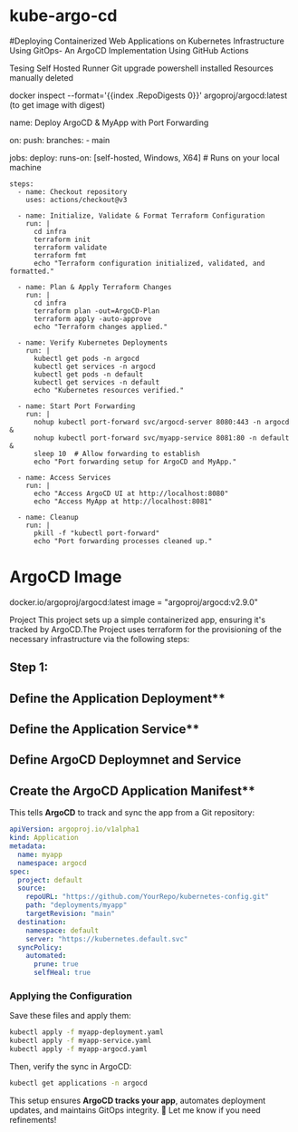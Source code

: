 # kube-argo-cd

#Deploying Containerized Web Applications on Kubernetes Infrastructure Using GitOps- An ArgoCD Implementation Using GitHub Actions


Tesing Self Hosted Runner
Git upgrade
powershell installed
Resources manually deleted

docker inspect --format='{{index .RepoDigests 0}}' argoproj/argocd:latest
(to get image with digest)

name: Deploy ArgoCD & MyApp with Port Forwarding

on:
  push:
    branches:
      - main

jobs:
  deploy:
    runs-on: [self-hosted, Windows, X64]  # Runs on your local machine

    steps:
      - name: Checkout repository
        uses: actions/checkout@v3

      - name: Initialize, Validate & Format Terraform Configuration
        run: |
          cd infra
          terraform init
          terraform validate
          terraform fmt
          echo "Terraform configuration initialized, validated, and formatted."

      - name: Plan & Apply Terraform Changes
        run: |
          cd infra
          terraform plan -out=ArgoCD-Plan
          terraform apply -auto-approve
          echo "Terraform changes applied."

      - name: Verify Kubernetes Deployments
        run: |
          kubectl get pods -n argocd
          kubectl get services -n argocd
          kubectl get pods -n default
          kubectl get services -n default
          echo "Kubernetes resources verified."

      - name: Start Port Forwarding
        run: |
          nohup kubectl port-forward svc/argocd-server 8080:443 -n argocd &
          nohup kubectl port-forward svc/myapp-service 8081:80 -n default &
          sleep 10  # Allow forwarding to establish
          echo "Port forwarding setup for ArgoCD and MyApp."

      - name: Access Services
        run: |
          echo "Access ArgoCD UI at http://localhost:8080"
          echo "Access MyApp at http://localhost:8081"

      - name: Cleanup
        run: |
          pkill -f "kubectl port-forward"
          echo "Port forwarding processes cleaned up."


# ArgoCD Image
docker.io/argoproj/argocd:latest
image = "argoproj/argocd:v2.9.0"

Project
This project sets up a simple containerized app, ensuring it's tracked by ArgoCD.The Project uses terraform for the provisioning of the necessary infrastructure via the following steps:

## Step 1: 

## Define the Application Deployment**

## Define the Application Service**

## Define ArgoCD Deploymnet and Service

## Create the ArgoCD Application Manifest**
This tells **ArgoCD** to track and sync the app from a Git repository:
```yaml
apiVersion: argoproj.io/v1alpha1
kind: Application
metadata:
  name: myapp
  namespace: argocd
spec:
  project: default
  source:
    repoURL: "https://github.com/YourRepo/kubernetes-config.git"
    path: "deployments/myapp"
    targetRevision: "main"
  destination:
    namespace: default
    server: "https://kubernetes.default.svc"
  syncPolicy:
    automated:
      prune: true
      selfHeal: true
```

### **Applying the Configuration**
Save these files and apply them:
```bash
kubectl apply -f myapp-deployment.yaml
kubectl apply -f myapp-service.yaml
kubectl apply -f myapp-argocd.yaml
```
Then, verify the sync in ArgoCD:
```bash
kubectl get applications -n argocd
```

This setup ensures **ArgoCD tracks your app**, automates deployment updates, and maintains GitOps integrity. 🚀 Let me know if you need refinements!

